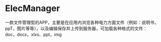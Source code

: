 # ElecManager
一款文件管理型的APP，主要是在应用内浏览各种电力方面文件（例如：说明书，ppT，图片等等），以及编辑保存并上传到服务器，可加载各种格式的文件：doc，docx，xlxs、ppt，img
